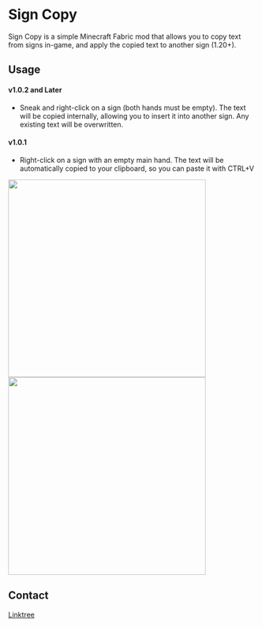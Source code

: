 # Sign Copy
Sign Copy is a simple Minecraft Fabric mod that allows you to copy
text from signs in-game, and apply the copied text to another sign (1.20+).

## Usage

#### v1.0.2 and Later

- Sneak and right-click on a sign (both hands must be empty). The text will be
copied internally, allowing you to insert it into another sign. Any existing
text will be overwritten.

#### v1.0.1

- Right-click on a sign with an empty main hand. The text will be
automatically copied to your clipboard, so you can paste it with CTRL+V

<img src="https://i.postimg.cc/8C4JGKC0/2023-08-12-09-12-14.png" height="400"  alt=""/>

<img src="https://i.postimg.cc/FKNd25hS/2023-08-12-09-12-42.png" height="400"  alt=""/>

## Contact

[Linktree](https://linktr.ee/notryken)
